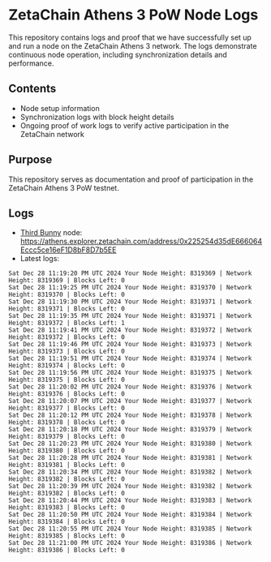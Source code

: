 # ZetaChain Athens 3 PoW Node Logs
This repository contains logs and proof that we have successfully set up and run a node on the ZetaChain Athens 3 network. The logs demonstrate continuous node operation, including synchronization details and performance.

## Contents
- Node setup information
- Synchronization logs with block height details
- Ongoing proof of work logs to verify active participation in the ZetaChain network

## Purpose
This repository serves as documentation and proof of participation in the ZetaChain Athens 3 PoW testnet.

## Logs

- [Third Bunny](https://thirdbunny.xyz/) node: https://athens.explorer.zetachain.com/address/0x225254d35dE666064Eccc5ce16eF1D8bF8D7b5EE
- Latest logs:
```
Sat Dec 28 11:19:20 PM UTC 2024 Your Node Height: 8319369 | Network Height: 8319369 | Blocks Left: 0
Sat Dec 28 11:19:25 PM UTC 2024 Your Node Height: 8319370 | Network Height: 8319370 | Blocks Left: 0
Sat Dec 28 11:19:30 PM UTC 2024 Your Node Height: 8319371 | Network Height: 8319371 | Blocks Left: 0
Sat Dec 28 11:19:35 PM UTC 2024 Your Node Height: 8319371 | Network Height: 8319372 | Blocks Left: 1
Sat Dec 28 11:19:41 PM UTC 2024 Your Node Height: 8319372 | Network Height: 8319372 | Blocks Left: 0
Sat Dec 28 11:19:46 PM UTC 2024 Your Node Height: 8319373 | Network Height: 8319373 | Blocks Left: 0
Sat Dec 28 11:19:51 PM UTC 2024 Your Node Height: 8319374 | Network Height: 8319374 | Blocks Left: 0
Sat Dec 28 11:19:56 PM UTC 2024 Your Node Height: 8319375 | Network Height: 8319375 | Blocks Left: 0
Sat Dec 28 11:20:02 PM UTC 2024 Your Node Height: 8319376 | Network Height: 8319376 | Blocks Left: 0
Sat Dec 28 11:20:07 PM UTC 2024 Your Node Height: 8319377 | Network Height: 8319377 | Blocks Left: 0
Sat Dec 28 11:20:12 PM UTC 2024 Your Node Height: 8319378 | Network Height: 8319378 | Blocks Left: 0
Sat Dec 28 11:20:18 PM UTC 2024 Your Node Height: 8319379 | Network Height: 8319379 | Blocks Left: 0
Sat Dec 28 11:20:23 PM UTC 2024 Your Node Height: 8319380 | Network Height: 8319380 | Blocks Left: 0
Sat Dec 28 11:20:28 PM UTC 2024 Your Node Height: 8319381 | Network Height: 8319381 | Blocks Left: 0
Sat Dec 28 11:20:34 PM UTC 2024 Your Node Height: 8319382 | Network Height: 8319382 | Blocks Left: 0
Sat Dec 28 11:20:39 PM UTC 2024 Your Node Height: 8319382 | Network Height: 8319382 | Blocks Left: 0
Sat Dec 28 11:20:44 PM UTC 2024 Your Node Height: 8319383 | Network Height: 8319383 | Blocks Left: 0
Sat Dec 28 11:20:50 PM UTC 2024 Your Node Height: 8319384 | Network Height: 8319384 | Blocks Left: 0
Sat Dec 28 11:20:55 PM UTC 2024 Your Node Height: 8319385 | Network Height: 8319385 | Blocks Left: 0
Sat Dec 28 11:21:00 PM UTC 2024 Your Node Height: 8319386 | Network Height: 8319386 | Blocks Left: 0
```
